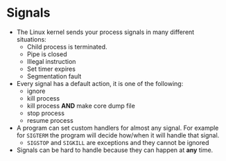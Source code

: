 # Signals
- The Linux kernel sends your process signals in many different situations:
  - Child process is terminated.
  - Pipe is closed
  - Illegal instruction
  - Set timer expires
  - Segmentation fault
- Every signal has a default action, it is one of the following:
  - ignore
  - kill process
  - kill process **AND** make core dump file
  - stop process
  - resume process
- A program can set custom handlers for almost any signal. For example for `SIGTERM` the program will decide how/when it will handle that signal.
  - `SIGSTOP` and `SIGKILL` are exceptions and they cannot be ignored
- Signals can be hard to handle because they can happen at **any** time.

